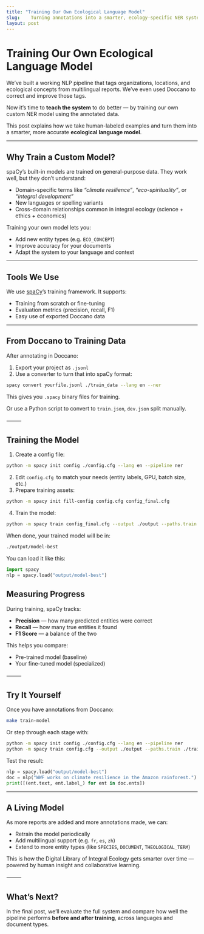 ```yaml
---
title: "Training Our Own Ecological Language Model"
slug:    Turning annotations into a smarter, ecology-specific NER system.
layout: post
---
```


# Training Our Own Ecological Language Model

We’ve built a working NLP pipeline that tags organizations, locations, and ecological concepts from multilingual reports. We’ve even used Doccano to correct and improve those tags.

Now it’s time to **teach the system** to do better — by training our own custom NER model using the annotated data.

This post explains how we take human-labeled examples and turn them into a smarter, more accurate **ecological language model**.

---

## Why Train a Custom Model?

spaCy’s built-in models are trained on general-purpose data. They work well, but they don’t understand:

- Domain-specific terms like *“climate resilience”*, *“eco-spirituality”*, or *“integral development”*
- New languages or spelling variants
- Cross-domain relationships common in integral ecology (science + ethics + economics)

Training your own model lets you:

- Add new entity types (e.g. `ECO_CONCEPT`)
- Improve accuracy for your documents
- Adapt the system to your language and context

---

## Tools We Use

We use [spaCy](https://spacy.io)’s training framework. It supports:

- Training from scratch or fine-tuning
- Evaluation metrics (precision, recall, F1)
- Easy use of exported Doccano data

---

## From Doccano to Training Data

After annotating in Doccano:

1. Export your project as `.jsonl`
2. Use a converter to turn that into spaCy format:

```bash
spacy convert yourfile.jsonl ./train_data --lang en --ner
```

This gives you `.spacy` binary files for training.

Or use a Python script to convert to `train.json`, `dev.json` split manually.

⸻

##  Training the Model

1.	Create a config file:

```bash
python -m spacy init config ./config.cfg --lang en --pipeline ner
```

2.	Edit `config.cfg `to match your needs (entity labels, GPU, batch size, etc.)
3.	Prepare training assets:

```bash
python -m spacy init fill-config config.cfg config_final.cfg
```

4. Train the model:

```bash
python -m spacy train config_final.cfg --output ./output --paths.train ./train.spacy --paths.dev ./dev.spacy
```

When done, your trained model will be in:

```bash
./output/model-best
```

You can load it like this:

```python
import spacy
nlp = spacy.load("output/model-best")
```

## Measuring Progress

During training, spaCy tracks:

* **Precision** — how many predicted entities were correct
* **Recall** — how many true entities it found
* **F1 Score** — a balance of the two

This helps you compare:

* Pre-trained model (baseline)
* Your fine-tuned model (specialized)

⸻

## Try It Yourself

Once you have annotations from Doccano:

```bash
make train-model
```

Or step through each stage with:

```bash
python -m spacy init config ./config.cfg --lang en --pipeline ner
python -m spacy train config.cfg --output ./output --paths.train ./train.spacy --paths.dev ./dev.spacy
```

Test the result:

```python
nlp = spacy.load("output/model-best")
doc = nlp("WWF works on climate resilience in the Amazon rainforest.")
print([(ent.text, ent.label_) for ent in doc.ents])
```

---

## A Living Model

As more reports are added and more annotations made, we can:

* Retrain the model periodically
* Add multilingual support (e.g. `fr`, `es`, `zh`)
* Extend to more entity types (like `SPECIES`, `DOCUMENT`, `THEOLOGICAL_TERM`)

This is how the Digital Library of Integral Ecology gets smarter over time — powered by human insight and collaborative learning.

⸻

## What’s Next?

In the final post, we’ll evaluate the full system and compare how well the pipeline performs **before and after training**, across languages and document types.
